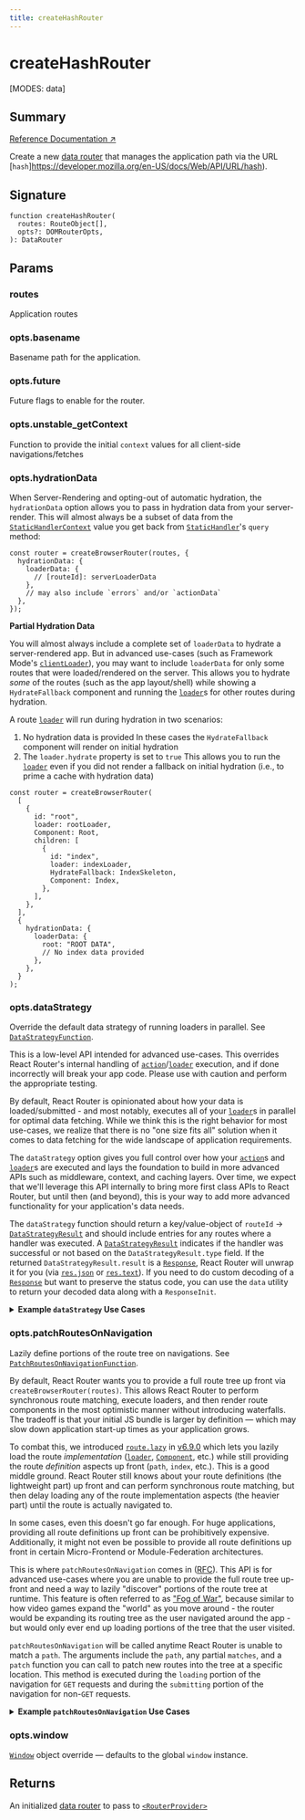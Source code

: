 ```yaml
---
title: createHashRouter
---
```


# createHashRouter

<!--
⚠️ ⚠️ IMPORTANT ⚠️ ⚠️ 

Thank you for helping improve our documentation!

This file is auto-generated from the JSDoc comments in the source
code, so please edit the JSDoc comments in the file below and this
file will be re-generated once those changes are merged.

https://github.com/remix-run/react-router/blob/main/packages/react-router/lib/dom/lib.tsx
-->

[MODES: data]

## Summary

[Reference Documentation ↗](https://api.reactrouter.com/v7/functions/react_router.createHashRouter.html)

Create a new [data router](https://api.reactrouter.com/v7/interfaces/react_router.DataRouter.html) that manages the application
path via the URL [`hash`]https://developer.mozilla.org/en-US/docs/Web/API/URL/hash).

## Signature

```tsx
function createHashRouter(
  routes: RouteObject[],
  opts?: DOMRouterOpts,
): DataRouter
```

## Params

### routes

Application routes

### opts.basename

Basename path for the application.

### opts.future

Future flags to enable for the router.

### opts.unstable_getContext

Function to provide the initial `context` values for all client-side
navigations/fetches

### opts.hydrationData

When Server-Rendering and opting-out of automatic hydration, the
`hydrationData` option allows you to pass in hydration data from your
server-render. This will almost always be a subset of data from the
[`StaticHandlerContext`](https://api.reactrouter.com/v7/interfaces/react_router.StaticHandlerContext.html) value you get back from [`StaticHandler`](https://api.reactrouter.com/v7/interfaces/react_router.StaticHandler.html)'s
`query` method:

```tsx
const router = createBrowserRouter(routes, {
  hydrationData: {
    loaderData: {
      // [routeId]: serverLoaderData
    },
    // may also include `errors` and/or `actionData`
  },
});
```

**Partial Hydration Data**

You will almost always include a complete set of `loaderData` to hydrate a
server-rendered app. But in advanced use-cases (such as Framework Mode's
[`clientLoader`](../../start/framework/route-module#clientLoader)), you may
want to include `loaderData` for only some routes that were loaded/rendered
on the server. This allows you to hydrate _some_ of the routes (such as the
app layout/shell) while showing a ``HydrateFallback``
component and running the [`loader`](../../start/data/route-object#loader)s
for other routes during hydration.

A route [`loader`](../../start/data/route-object#loader) will run during
hydration in two scenarios:

 1. No hydration data is provided
    In these cases the ``HydrateFallback``
    component will render on initial hydration
 2. The `loader.hydrate` property is set to `true`
    This allows you to run the [`loader`](../../start/data/route-object#loader)
    even if you did not render a fallback on initial hydration (i.e., to
    prime a cache with hydration data)

```tsx
const router = createBrowserRouter(
  [
    {
      id: "root",
      loader: rootLoader,
      Component: Root,
      children: [
        {
          id: "index",
          loader: indexLoader,
          HydrateFallback: IndexSkeleton,
          Component: Index,
        },
      ],
    },
  ],
  {
    hydrationData: {
      loaderData: {
        root: "ROOT DATA",
        // No index data provided
      },
    },
  }
);
```

### opts.dataStrategy

Override the default data strategy of running loaders in parallel.
See [`DataStrategyFunction`](https://api.reactrouter.com/v7/interfaces/react_router.DataStrategyFunction.html).

<docs-warning>This is a low-level API intended for advanced use-cases. This
overrides React Router's internal handling of
[`action`](../../start/data/route-object#action)/[`loader`](../../start/data/route-object#loader)
execution, and if done incorrectly will break your app code. Please use
with caution and perform the appropriate testing.</docs-warning>

By default, React Router is opinionated about how your data is loaded/submitted -
and most notably, executes all of your [`loader`](../../start/data/route-object#loader)s
in parallel for optimal data fetching. While we think this is the right
behavior for most use-cases, we realize that there is no "one size fits all"
solution when it comes to data fetching for the wide landscape of
application requirements.

The `dataStrategy` option gives you full control over how your [`action`](../../start/data/route-object#action)s
and [`loader`](../../start/data/route-object#loader)s are executed and lays
the foundation to build in more advanced APIs such as middleware, context,
and caching layers. Over time, we expect that we'll leverage this API
internally to bring more first class APIs to React Router, but until then
(and beyond), this is your way to add more advanced functionality for your
application's data needs.

The `dataStrategy` function should return a key/value-object of
`routeId` -> [`DataStrategyResult`](https://api.reactrouter.com/v7/interfaces/react_router.DataStrategyResult.html) and should include entries for any
routes where a handler was executed. A [`DataStrategyResult`](https://api.reactrouter.com/v7/interfaces/react_router.DataStrategyResult.html) indicates
if the handler was successful or not based on the `DataStrategyResult.type`
field. If the returned `DataStrategyResult.result` is a [`Response`](https://developer.mozilla.org/en-US/docs/Web/API/Response),
React Router will unwrap it for you (via [`res.json`](https://developer.mozilla.org/en-US/docs/Web/API/Response/json)
or [`res.text`](https://developer.mozilla.org/en-US/docs/Web/API/Response/text)).
If you need to do custom decoding of a [`Response`](https://developer.mozilla.org/en-US/docs/Web/API/Response)
but want to preserve the status code, you can use the `data` utility to
return your decoded data along with a `ResponseInit`.

<details>
<summary><b>Example <code>dataStrategy</code> Use Cases</b></summary>

**Adding logging**

In the simplest case, let's look at hooking into this API to add some logging
for when our route [`action`](../../start/data/route-object#action)s/[`loader`](../../start/data/route-object#loader)s
execute:

```tsx
let router = createBrowserRouter(routes, {
  async dataStrategy({ matches, request }) {
    const matchesToLoad = matches.filter((m) => m.shouldLoad);
    const results = {};
    await Promise.all(
      matchesToLoad.map(async (match) => {
        console.log(`Processing ${match.route.id}`);
        results[match.route.id] = await match.resolve();;
      })
    );
    return results;
  },
});
```

**Middleware**

Let's define a middleware on each route via [`handle`](../../start/data/route-object#handle)
and call middleware sequentially first, then call all
[`loader`](../../start/data/route-object#loader)s in parallel - providing
any data made available via the middleware:

```ts
const routes = [
  {
    id: "parent",
    path: "/parent",
    loader({ request }, context) {
       // ...
    },
    handle: {
      async middleware({ request }, context) {
        context.parent = "PARENT MIDDLEWARE";
      },
    },
    children: [
      {
        id: "child",
        path: "child",
        loader({ request }, context) {
          // ...
        },
        handle: {
          async middleware({ request }, context) {
            context.child = "CHILD MIDDLEWARE";
          },
        },
      },
    ],
  },
];

let router = createBrowserRouter(routes, {
  async dataStrategy({ matches, params, request }) {
    // Run middleware sequentially and let them add data to `context`
    let context = {};
    for (const match of matches) {
      if (match.route.handle?.middleware) {
        await match.route.handle.middleware(
          { request, params },
          context
        );
      }
    }

    // Run loaders in parallel with the `context` value
    let matchesToLoad = matches.filter((m) => m.shouldLoad);
    let results = await Promise.all(
      matchesToLoad.map((match, i) =>
        match.resolve((handler) => {
          // Whatever you pass to `handler` will be passed as the 2nd parameter
          // to your loader/action
          return handler(context);
        })
      )
    );
    return results.reduce(
      (acc, result, i) =>
        Object.assign(acc, {
          [matchesToLoad[i].route.id]: result,
        }),
      {}
    );
  },
});
```

**Custom Handler**

It's also possible you don't even want to define a [`loader`](../../start/data/route-object#loader)
implementation at the route level. Maybe you want to just determine the
routes and issue a single GraphQL request for all of your data? You can do
that by setting your `route.loader=true` so it qualifies as "having a
loader", and then store GQL fragments on `route.handle`:

```ts
const routes = [
  {
    id: "parent",
    path: "/parent",
    loader: true,
    handle: {
      gql: gql`
        fragment Parent on Whatever {
          parentField
        }
      `,
    },
    children: [
      {
        id: "child",
        path: "child",
        loader: true,
        handle: {
          gql: gql`
            fragment Child on Whatever {
              childField
            }
          `,
        },
      },
    ],
  },
];

let router = createBrowserRouter(routes, {
  async dataStrategy({ matches, params, request }) {
    // Compose route fragments into a single GQL payload
    let gql = getFragmentsFromRouteHandles(matches);
    let data = await fetchGql(gql);
    // Parse results back out into individual route level `DataStrategyResult`'s
    // keyed by `routeId`
    let results = parseResultsFromGql(data);
    return results;
  },
});
```
</details>

### opts.patchRoutesOnNavigation

Lazily define portions of the route tree on navigations.
See [`PatchRoutesOnNavigationFunction`](https://api.reactrouter.com/v7/types/react_router.PatchRoutesOnNavigationFunction.html).

By default, React Router wants you to provide a full route tree up front via
`createBrowserRouter(routes)`. This allows React Router to perform synchronous
route matching, execute loaders, and then render route components in the most
optimistic manner without introducing waterfalls. The tradeoff is that your
initial JS bundle is larger by definition — which may slow down application
start-up times as your application grows.

To combat this, we introduced [`route.lazy`](../../start/data/route-object#lazy)
in [v6.9.0](https://github.com/remix-run/react-router/blob/main/CHANGELOG.md#v690)
which lets you lazily load the route _implementation_ ([`loader`](../../start/data/route-object#loader),
[`Component`](../../start/data/route-object#Component), etc.) while still
providing the route _definition_ aspects up front (`path`, `index`, etc.).
This is a good middle ground. React Router still knows about your route
definitions (the lightweight part) up front and can perform synchronous
route matching, but then delay loading any of the route implementation
aspects (the heavier part) until the route is actually navigated to.

In some cases, even this doesn't go far enough. For huge applications,
providing all route definitions up front can be prohibitively expensive.
Additionally, it might not even be possible to provide all route definitions
up front in certain Micro-Frontend or Module-Federation architectures.

This is where `patchRoutesOnNavigation` comes in ([RFC](https://github.com/remix-run/react-router/discussions/11113)).
This API is for advanced use-cases where you are unable to provide the full
route tree up-front and need a way to lazily "discover" portions of the route
tree at runtime. This feature is often referred to as ["Fog of War"](https://en.wikipedia.org/wiki/Fog_of_war),
because similar to how video games expand the "world" as you move around -
the router would be expanding its routing tree as the user navigated around
the app - but would only ever end up loading portions of the tree that the
user visited.

`patchRoutesOnNavigation` will be called anytime React Router is unable to
match a `path`. The arguments include the `path`, any partial
``matches``, and a `patch` function you can call to patch
new routes into the tree at a specific location. This method is executed
during the `loading` portion of the navigation for `GET` requests and during
the `submitting` portion of the navigation for non-`GET` requests.

<details>
  <summary><b>Example <code>patchRoutesOnNavigation</code> Use Cases</b></summary>

  **Patching children into an existing route**

  ```tsx
  const router = createBrowserRouter(
    [
      {
        id: "root",
        path: "/",
        Component: RootComponent,
      },
    ],
    {
      async patchRoutesOnNavigation({ patch, path }) {
        if (path === "/a") {
          // Load/patch the `a` route as a child of the route with id `root`
          let route = await getARoute();
          //  ^ { path: 'a', Component: A }
          patch("root", [route]);
        }
      },
    }
  );
  ```

  In the above example, if the user clicks a link to `/a`, React Router
  won't match any routes initially and will call `patchRoutesOnNavigation`
  with a `path = "/a"` and a `matches` array containing the root route
  match. By calling `patch('root', [route])`, the new route will be added
  to the route tree as a child of the `root` route and React Router will
  perform matching on the updated routes. This time it will successfully
  match the `/a` path and the navigation will complete successfully.

  **Patching new root-level routes**

  If you need to patch a new route to the top of the tree (i.e., it doesn't
  have a parent), you can pass `null` as the `routeId`:

  ```tsx
  const router = createBrowserRouter(
    [
      {
        id: "root",
        path: "/",
        Component: RootComponent,
      },
    ],
    {
      async patchRoutesOnNavigation({ patch, path }) {
        if (path === "/root-sibling") {
          // Load/patch the `/root-sibling` route as a sibling of the root route
          let route = await getRootSiblingRoute();
          //  ^ { path: '/root-sibling', Component: RootSibling }
          patch(null, [route]);
        }
      },
    }
  );
  ```

  **Patching subtrees asynchronously**

  You can also perform asynchronous matching to lazily fetch entire sections
  of your application:

  ```tsx
  let router = createBrowserRouter(
    [
      {
        path: "/",
        Component: Home,
      },
    ],
    {
      async patchRoutesOnNavigation({ patch, path }) {
        if (path.startsWith("/dashboard")) {
          let children = await import("./dashboard");
          patch(null, children);
        }
        if (path.startsWith("/account")) {
          let children = await import("./account");
          patch(null, children);
        }
      },
    }
  );
  ```

  <docs-info>If in-progress execution of `patchRoutesOnNavigation` is
  interrupted by a later navigation, then any remaining `patch` calls in
  the interrupted execution will not update the route tree because the
  operation was cancelled.</docs-info>

  **Co-locating route discovery with route definition**

  If you don't wish to perform your own pseudo-matching, you can leverage
  the partial ``matches`` array and the [`handle`](../../start/data/route-object#handle)
  field on a route to keep the children definitions co-located:

  ```tsx
  let router = createBrowserRouter(
    [
      {
        path: "/",
        Component: Home,
      },
      {
        path: "/dashboard",
        children: [
          {
            // If we want to include /dashboard in the critical routes, we need to
            // also include it's index route since patchRoutesOnNavigation will not be
            // called on a navigation to `/dashboard` because it will have successfully
            // matched the `/dashboard` parent route
            index: true,
            // ...
          },
        ],
        handle: {
          lazyChildren: () => import("./dashboard"),
        },
      },
      {
        path: "/account",
        children: [
          {
            index: true,
            // ...
          },
        ],
        handle: {
          lazyChildren: () => import("./account"),
        },
      },
    ],
    {
      async patchRoutesOnNavigation({ matches, patch }) {
        let leafRoute = matches[matches.length - 1]?.route;
        if (leafRoute?.handle?.lazyChildren) {
          let children =
            await leafRoute.handle.lazyChildren();
          patch(leafRoute.id, children);
        }
      },
    }
  );
  ```

  **A note on routes with parameters**

  Because React Router uses ranked routes to find the best match for a
  given path, there is an interesting ambiguity introduced when only a
  partial route tree is known at any given point in time. If we match a
  fully static route such as `path: "/about/contact-us"` then we know we've
  found the right match since it's composed entirely of static URL segments.
  Thus, we do not need to bother asking for any other potentially
  higher-scoring routes.

  However, routes with parameters (dynamic or splat) can't make this
  assumption because there might be a not-yet-discovered route that scores
  higher. Consider a full route tree such as:

  ```tsx
  // Assume this is the full route tree for your app
  const routes = [
    {
      path: "/",
      Component: Home,
    },
    {
      id: "blog",
      path: "/blog",
      Component: BlogLayout,
      children: [
        { path: "new", Component: NewPost },
        { path: ":slug", Component: BlogPost },
      ],
    },
  ];
  ```

  And then assume we want to use `patchRoutesOnNavigation` to fill this in
  as the user navigates around:

  ```tsx
  // Start with only the index route
  const router = createBrowserRouter(
    [
      {
        path: "/",
        Component: Home,
      },
    ],
    {
      async patchRoutesOnNavigation({ patch, path }) {
        if (path === "/blog/new") {
          patch("blog", [
            {
              path: "new",
              Component: NewPost,
            },
          ]);
        } else if (path.startsWith("/blog")) {
          patch("blog", [
            {
              path: ":slug",
              Component: BlogPost,
            },
          ]);
        }
      },
    }
  );
  ```

  If the user were to a blog post first (i.e., `/blog/my-post`) we would
  patch in the `:slug` route. Then, if the user navigated to `/blog/new` to
  write a new post, we'd match `/blog/:slug` but it wouldn't be the _right_
  match! We need to call `patchRoutesOnNavigation` just in case there
  exists a higher-scoring route we've not yet discovered, which in this
  case there is.

  So, anytime React Router matches a path that contains at least one param,
  it will call `patchRoutesOnNavigation` and match routes again just to
  confirm it has found the best match.

  If your `patchRoutesOnNavigation` implementation is expensive or making
  side effect [`fetch`](https://developer.mozilla.org/en-US/docs/Web/API/fetch)
  calls to a backend server, you may want to consider tracking previously
  seen routes to avoid over-fetching in cases where you know the proper
  route has already been found. This can usually be as simple as
  maintaining a small cache of prior `path` values for which you've already
  patched in the right routes:

  ```tsx
  let discoveredRoutes = new Set();

  const router = createBrowserRouter(routes, {
    async patchRoutesOnNavigation({ patch, path }) {
      if (discoveredRoutes.has(path)) {
        // We've seen this before so nothing to patch in and we can let the router
        // use the routes it already knows about
        return;
      }

      discoveredRoutes.add(path);

      // ... patch routes in accordingly
    },
  });
  ```
</details>

### opts.window

[`Window`](https://developer.mozilla.org/en-US/docs/Web/API/Window) object
override — defaults to the global `window` instance.

## Returns

An initialized [data router](https://api.reactrouter.com/v7/interfaces/react_router.DataRouter.html) to pass to [`<RouterProvider>`](../data-routers/RouterProvider)

